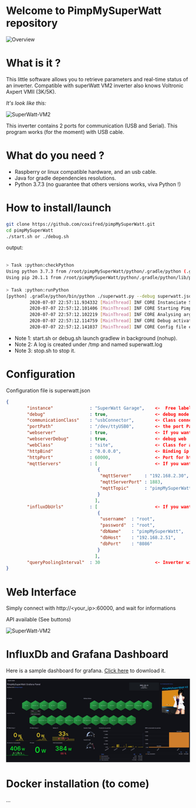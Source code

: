 # Welcome to PimpMySuperWatt repository

![Overview](https://github.com/coxifred/PimpMySuperWatt/blob/master/doc/pimpMySuperWatt.png?raw=true)

# What is it ?

This little software allows you to retrieve parameters and real-time status of an inverter. Compatible with superWatt VM2 inverter also knows Voltronic Axpert VMII (3K/5K).

*It's look like this:*

![SuperWatt-VM2](https://github.com/coxifred/PimpMySuperWatt/blob/master/doc/superwatt-vm2.png?raw=true)

This inverter contains 2 ports for communication (USB and Serial). This program works (for the moment) with USB cable.

# What do you need ?

   - Raspberry or linux compatible hardware, and an usb cable.
   - Java for gradle dependencies resolutions.
   - Python 3.7.3 (no guarantee that others versions works, viva Python !)

# How to install/launch

```bash
git clone https://github.com/coxifred/pimpMySuperWatt.git
cd pimpMySuperWatt
./start.sh or ./debug.sh
```
output:

```bash

> Task :python:checkPython
Using python 3.7.3 from /root/pimpMySuperWatt/python/.gradle/python (.gradle/python/bin/python)
Using pip 20.1.1 from /root/pimpMySuperWatt/python/.gradle/python/lib/python3.7/site-packages/pip (python 3.7)

> Task :python:runPython
[python] .gradle/python/bin/python ./superwatt.py --debug superwatt.json
         2020-07-07 22:57:11.934332 [MainThread] INF CORE Instanciate Singleton
         2020-07-07 22:57:12.101406 [MainThread] INF CORE Starting PimpMySuperWatts on pimpMySuperWatt
         2020-07-07 22:57:12.102219 [MainThread] INF CORE Analysing arguments
         2020-07-07 22:57:12.114759 [MainThread] INF CORE Debug activated
         2020-07-07 22:57:12.141037 [MainThread] INF CORE Config file exist /root/pimpMySuperWatt/python/superwatt.json
```

* Note 1: start.sh or debug.sh launch gradlew in background (nohup).
* Note 2: A log is created under /tmp and named superwatt.log
* Note 3: stop.sh to stop it.

# Configuration

Configuration file is superwatt.json

```json
{
        "instance"              : "SuperWatt Garage",    <-  Free label
        "debug"                 : true,                  <- debug mode 
        "communicationClass"    : "usbConnector",        <- Class connector (usbConnector for the moment)
        "portPath"              : "/dev/ttyUSB0",        <- the port Path
        "webserver"             : true,                  <- If you want a web interface
        "webserverDebug"        : true,                  <- debug web 
        "webClass"              : "site",                <- Class for app web.
        "httpBind"              : "0.0.0.0",             <- Binding ip address for web
        "httpPort"              : 60000,                 <- Port for http interface      
        "mqttServers"           : [                      <- If you want to publish to a mqtt broker (or multiples)
                                   {
                                    "mqttServer"     : "192.168.2.30",
                                    "mqttServerPort" : 1883,
                                    "mqttTopic"      : "pimpMySuperWatt/superWattGarage"
                                   }
                                  ],
        "influxDbUrls"          : [                      <- If you want to push results in an influxDb instance (or multiples)
                                   {
                                    "username"  : "root",
                                    "password"  : "root",
                                    "dbName"    : "pimpMySuperWatt",
                                    "dbHost"    : "192.168.2.51",
                                    "dbPort"    : "8086"
                                   }
                                  ],
        "queryPoolingInterval"  : 30                     <- Inverter will be queried every 30s 
}
```

# Web Interface

Simply connect with http://<your_ip>:60000, and wait for informations

API available (See buttons)

![SuperWatt-VM2](https://github.com/coxifred/PimpMySuperWatt/blob/master/doc/Screenshot_web.jpg?raw=true)

# InfluxDb and Grafana Dashboard

Here is a sample dashboard for grafana. <a href=https://raw.githubusercontent.com/coxifred/pimpMySuperWatt/master/doc/pimpMySuperWatt_GrafanaDashboard.json>Click here</a> to download it.

![Grafana](https://github.com/coxifred/PimpMySuperWatt/blob/master/doc/grafana.jpg?raw=true)

# Docker installation (to come)

...
 
